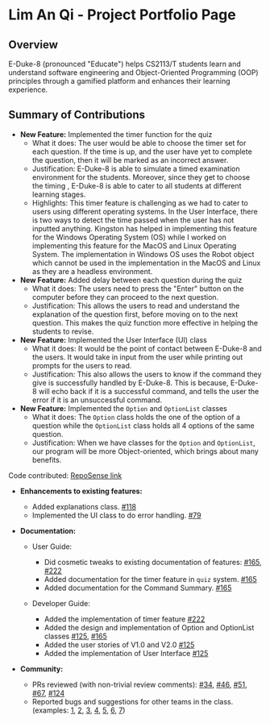 # Lim An Qi - Project Portfolio Page

## Overview

E-Duke-8 (pronounced "Educate") helps CS2113/T students learn and understand software engineering and Object-Oriented Programming (OOP) principles through a gamified platform and enhances their learning experience. 

## Summary of Contributions

- **New Feature:** Implemented the timer function for the quiz
  - What it does: The user would be able to choose the timer set for each question. If the time is up, and the user have yet to complete the question, then it will be marked as an incorrect answer. 
  - Justification: E-Duke-8 is able to simulate a timed examination environment for the students. Moreover, since they get to choose the timing , E-Duke-8 is able to cater to all students at different learning stages. 
  - Highlights: This timer feature is challenging as we had to cater to users using different operating systems. In the User Interface, there is two ways to detect the time passed when the user has not inputted anything. 
    Kingston has helped in implementing this feature for the Windows Operating System (OS) while I worked on implementing this feature for the MacOS and Linux Operating System. 
    The implementation in Windows OS uses the Robot object which cannot be used in the implementation in the MacOS and Linux as they are a headless environment. 
- **New Feature:** Added delay between each question during the quiz
  - What it does: The users need to press the "Enter" button on the computer before they can proceed to the next question.
  - Justification: This allows the users to read and understand the explanation of the question first, before moving on to the next question. This makes the quiz function more effective in helping the students to revise. 
- **New Feature:** Implemented the User Interface (UI) class
  - What it does: It would be the point of contact between E-Duke-8 and the users. It would take in input from the user while printing out prompts for the users to read. 
  - Justification: This also allows the users to know if the command they give is successfully handled by E-Duke-8. This is because, E-Duke-8 will echo back if it is a successful command, and tells the user the error if it is an unsuccessful command. 
- **New Feature:** Implemented the `Option` and `OptionList` classes
  - What it does: The `Option` class holds the one of the option of a question while the `OptionList` class holds all 4 options of the same question. 
  - Justification: When we have classes for the `Option` and `OptionList`, our program will be more Object-oriented, which brings about many benefits. 

Code contributed: [RepoSense link](https://nus-cs2113-ay2021s1.github.io/tp-dashboard/#breakdown=true&search=&sort=groupTitle&sortWithin=title&since=2020-09-27&timeframe=commit&mergegroup=&groupSelect=groupByRepos&checkedFileTypes=docs~functional-code~test-code~other&tabOpen=true&tabType=authorship&tabAuthor=anqi20&tabRepo=AY2021S1-CS2113T-F12-3%2Ftp%5Bmaster%5D&authorshipIsMergeGroup=false&authorshipFileTypes=docs~functional-code~test-code~other)

- **Enhancements to existing features:**
  - Added explanations class. [#118](https://github.com/AY2021S1-CS2113T-F12-3/tp/pull/118)
  - Implemented the UI class to do error handling. [#79](https://github.com/AY2021S1-CS2113T-F12-3/tp/pull/79)
 
- **Documentation:** 
  - User Guide: 
    - Did cosmetic tweaks to existing documentation of features: [#165](https://github.com/AY2021S1-CS2113T-F12-3/tp/pull/165), [#222](https://github.com/AY2021S1-CS2113T-F12-3/tp/pull/222)
    - Added documentation for the timer feature in `quiz` system. [#165](https://github.com/AY2021S1-CS2113T-F12-3/tp/pull/165)
    - Added documentation for the Command Summary. [#165](https://github.com/AY2021S1-CS2113T-F12-3/tp/pull/165)
  
  - Developer Guide: 
    - Added the implementation of timer feature [#222](https://github.com/AY2021S1-CS2113T-F12-3/tp/pull/222)
    - Added the design and implementation of Option and OptionList classes [#125](https://github.com/AY2021S1-CS2113T-F12-3/tp/pull/125), [#165](https://github.com/AY2021S1-CS2113T-F12-3/tp/pull/165)
    - Added the user stories of V1.0 and V2.0 [#125](https://github.com/AY2021S1-CS2113T-F12-3/tp/pull/125)
    - Added the implementation of User Interface [#125](https://github.com/AY2021S1-CS2113T-F12-3/tp/pull/125)

- **Community:**
  - PRs reviewed (with non-trivial review comments): [#34](https://github.com/AY2021S1-CS2113T-F12-3/tp/pull/34), [#46](https://github.com/AY2021S1-CS2113T-F12-3/tp/pull/46), [#51](https://github.com/AY2021S1-CS2113T-F12-3/tp/pull/51), [#67](https://github.com/AY2021S1-CS2113T-F12-3/tp/pull/67), [#124](https://github.com/AY2021S1-CS2113T-F12-3/tp/pull/124)
  - Reported bugs and suggestions for other teams in the class. (examples: [1](https://github.com/anqi20/ped/issues/1), [2](https://github.com/anqi20/ped/issues/2), [3](https://github.com/anqi20/ped/issues/5), [4](https://github.com/anqi20/ped/issues/7), [5](https://github.com/anqi20/ped/issues/8), [6](https://github.com/anqi20/ped/issues/11), [7](https://github.com/anqi20/ped/issues/12))
